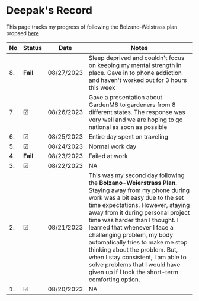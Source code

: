 # Deepak's Record
This page tracks my progress of following the Bolzano-Weistrass plan propsed [here](https://github.com/Bolzano-Weierstrass-plan)

| No | Status | Date | Notes |
| -- | ------ | ---------- | ----- |
| 8. | **Fail** | 08/27/2023 | Sleep deprived and couldn't focus on keeping my mental strength in place. Gave in to phone addiction and haven't worked out for 3 hours this week |
| 7. | &#x2611; | 08/26/2023 | Gave a presentation about GardenM8 to gardeners from 8 different states. The response was very well and we are hoping to go national as soon as possible |
| 6. | &#x2611; | 08/25/2023 | Entire day spent on traveling |
| 5. | &#x2611; | 08/24/2023 | Normal work day |
| 4. | **Fail**| 08/23/2023 | Failed at work |
| 3. | &#x2611; | 08/22/2023 | NA |
| 2. | &#x2611;| 08/21/2023 | This was my second day following the **Bolzano-Weierstrass Plan.** Staying away from my phone during work was a bit easy due to the set time expectations. However, staying away from it during personal project time was harder than I thought. I learned that whenever I face a challenging problem, my body automatically tries to make me stop thinking about the problem. But, when I stay consistent, I am able to solve problems that I would have given up if I took the short-term comforting option. |  
| 1. | &#x2611;| 08/20/2023 | NA    |
